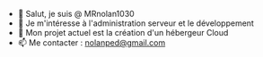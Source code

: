 - 👋 Salut, je suis @ MRnolan1030
- 👀 Je m'intéresse à l'administration serveur et le développement
- 🚧 Mon projet actuel est la création d'un hébergeur Cloud
- 📫 Me contacter : nolanped@gmail.com
